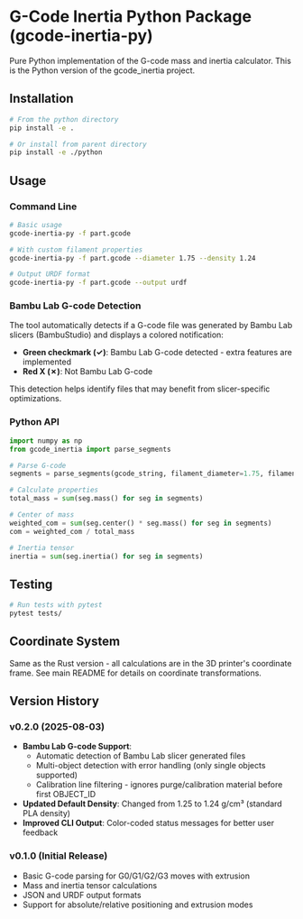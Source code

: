 # G-Code Inertia Python Package (gcode-inertia-py)

Pure Python implementation of the G-code mass and inertia calculator. This is the Python version of the gcode_inertia project.

## Installation

```bash
# From the python directory
pip install -e .

# Or install from parent directory
pip install -e ./python
```

## Usage

### Command Line

```bash
# Basic usage
gcode-inertia-py -f part.gcode

# With custom filament properties
gcode-inertia-py -f part.gcode --diameter 1.75 --density 1.24

# Output URDF format
gcode-inertia-py -f part.gcode --output urdf
```

### Bambu Lab G-code Detection

The tool automatically detects if a G-code file was generated by Bambu Lab slicers (BambuStudio) and displays a colored notification:
- **Green checkmark (✓)**: Bambu Lab G-code detected - extra features are implemented
- **Red X (✗)**: Not Bambu Lab G-code

This detection helps identify files that may benefit from slicer-specific optimizations.

### Python API

```python
import numpy as np
from gcode_inertia import parse_segments

# Parse G-code
segments = parse_segments(gcode_string, filament_diameter=1.75, filament_density=1.24)

# Calculate properties
total_mass = sum(seg.mass() for seg in segments)

# Center of mass
weighted_com = sum(seg.center() * seg.mass() for seg in segments)
com = weighted_com / total_mass

# Inertia tensor
inertia = sum(seg.inertia() for seg in segments)
```

## Testing

```bash
# Run tests with pytest
pytest tests/
```

## Coordinate System

Same as the Rust version - all calculations are in the 3D printer's coordinate frame. See main README for details on coordinate transformations.

## Version History

### v0.2.0 (2025-08-03)
- **Bambu Lab G-code Support**: 
  - Automatic detection of Bambu Lab slicer generated files
  - Multi-object detection with error handling (only single objects supported)
  - Calibration line filtering - ignores purge/calibration material before first OBJECT_ID
- **Updated Default Density**: Changed from 1.25 to 1.24 g/cm³ (standard PLA density)
- **Improved CLI Output**: Color-coded status messages for better user feedback

### v0.1.0 (Initial Release)
- Basic G-code parsing for G0/G1/G2/G3 moves with extrusion
- Mass and inertia tensor calculations
- JSON and URDF output formats
- Support for absolute/relative positioning and extrusion modes